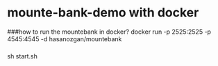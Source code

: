 # mounte-bank-demo with docker

###how to run the mountebank in docker?
 docker run -p 2525:2525 -p 4545:4545 -d hasanozgan/mountebank

###
 sh start.sh
